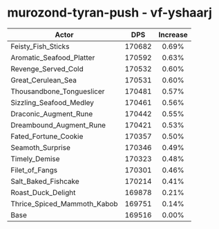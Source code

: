 # murozond-tyran-push - vf-yshaarj
| Actor | DPS | Increase |
|---|:---:|:---:|
|Feisty_Fish_Sticks|170682|0.69%|
|Aromatic_Seafood_Platter|170592|0.63%|
|Revenge_Served_Cold|170532|0.60%|
|Great_Cerulean_Sea|170531|0.60%|
|Thousandbone_Tongueslicer|170481|0.57%|
|Sizzling_Seafood_Medley|170461|0.56%|
|Draconic_Augment_Rune|170442|0.55%|
|Dreambound_Augment_Rune|170421|0.53%|
|Fated_Fortune_Cookie|170357|0.50%|
|Seamoth_Surprise|170346|0.49%|
|Timely_Demise|170323|0.48%|
|Filet_of_Fangs|170301|0.46%|
|Salt_Baked_Fishcake|170214|0.41%|
|Roast_Duck_Delight|169878|0.21%|
|Thrice_Spiced_Mammoth_Kabob|169751|0.14%|
|Base|169516|0.00%|
